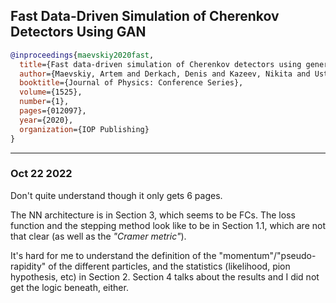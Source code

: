 ## Fast Data-Driven Simulation of Cherenkov Detectors Using GAN

```bibtex
@inproceedings{maevskiy2020fast,
  title={Fast data-driven simulation of Cherenkov detectors using generative adversarial networks},
  author={Maevskiy, Artem and Derkach, Denis and Kazeev, Nikita and Ustyuzhanin, Andrey and Artemev, Maksim and Anderlini, Lucio and LHCb Collaboration and others},
  booktitle={Journal of Physics: Conference Series},
  volume={1525},
  number={1},
  pages={012097},
  year={2020},
  organization={IOP Publishing}
}
```

---
### Oct 22 2022
Don't quite understand though it only gets 6 pages.

The NN architecture is in Section 3, which seems to be FCs.
 The loss function and the stepping method look like to be in
 Section 1.1, which are not that clear (as well as the *"Cramer metric"*).

It's hard for me to understand the definition
of the "momentum"/"pseudo-rapidity" of the different particles, and
the statistics (likelihood, pion hypothesis, etc) in Section 2. Section
4 talks about the results and I did not get the logic beneath, either.

